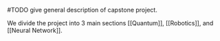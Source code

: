 #TODO give general description of capstone project.

We divide the project into 3 main sections [[Quantum]], [[Robotics]], and [[Neural Network]].
